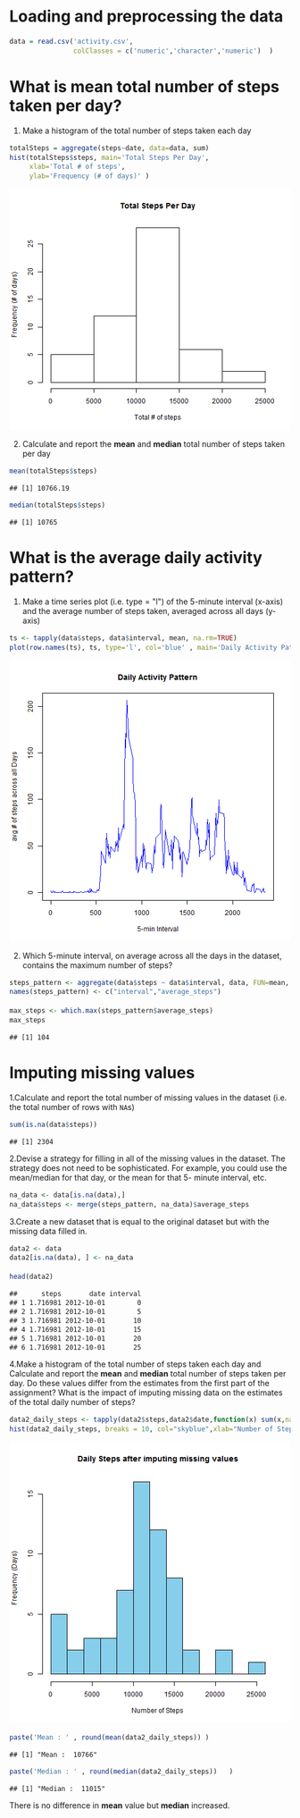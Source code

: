 Loading and preprocessing the data
==================================


```r
data = read.csv('activity.csv', 
                colClasses = c('numeric','character','numeric')  )
```



What is mean total number of steps taken per day?
========================================================

1. Make a histogram of the total number of steps taken each day



```r
totalSteps = aggregate(steps~date, data=data, sum)
hist(totalSteps$steps, main='Total Steps Per Day',
     xlab='Total # of steps',
     ylab='Frequency (# of days)' )
```

![plot of chunk unnamed-chunk-2](figure/unnamed-chunk-2-1.png) 

2. Calculate and report the **mean** and **median** total number of steps taken per day



```r
mean(totalSteps$steps)
```

```
## [1] 10766.19
```

```r
median(totalSteps$steps)
```

```
## [1] 10765
```

What is the average daily activity pattern?
=============================================

1. Make a time series plot (i.e. type = "l") of the 5-minute interval (x-axis) and the average number of steps taken, averaged across all days (y-axis)


```r
ts <- tapply(data$steps, data$interval, mean, na.rm=TRUE)
plot(row.names(ts), ts, type='l', col='blue' , main='Daily Activity Pattern' ,ylab='avg # of steps across all Days', xlab='5-min Interval')
```

![plot of chunk unnamed-chunk-4](figure/unnamed-chunk-4-1.png) 

2. Which 5-minute interval, on average across all the days in the dataset, contains the maximum number of steps?


```r
steps_pattern <- aggregate(data$steps ~ data$interval, data, FUN=mean, na.rm=T)
names(steps_pattern) <- c("interval","average_steps")

max_steps <- which.max(steps_pattern$average_steps)
max_steps
```

```
## [1] 104
```

Imputing missing values
========================

1.Calculate and report the total number of missing values in the dataset (i.e. the total number of rows with `NA`s)


```r
sum(is.na(data$steps))
```

```
## [1] 2304
```

2.Devise a strategy for filling in all of the missing values in the dataset. The strategy does not need to be sophisticated. For example, you could use the mean/median for that day, or the mean for that 5- minute interval, etc.


```r
na_data <- data[is.na(data),]
na_data$steps <- merge(steps_pattern, na_data)$average_steps
```

3.Create a new dataset that is equal to the original dataset but with the missing data filled in.


```r
data2 <- data
data2[is.na(data), ] <- na_data

head(data2)
```

```
##      steps       date interval
## 1 1.716981 2012-10-01        0
## 2 1.716981 2012-10-01        5
## 3 1.716981 2012-10-01       10
## 4 1.716981 2012-10-01       15
## 5 1.716981 2012-10-01       20
## 6 1.716981 2012-10-01       25
```

4.Make a histogram of the total number of steps taken each day and Calculate and report the **mean** and **median** total number of steps taken per day. Do these values differ from the estimates from the first part of the assignment? What is the impact of imputing missing data on the estimates of the total daily number of steps?


```r
data2_daily_steps <- tapply(data2$steps,data2$date,function(x) sum(x,na.rm=TRUE))
hist(data2_daily_steps, breaks = 10, col="skyblue",xlab="Number of Steps", ylab= "Frequency (Days)" , main="Daily Steps after imputing missing values")
```

![plot of chunk unnamed-chunk-9](figure/unnamed-chunk-9-1.png) 


```r
paste('Mean : ' , round(mean(data2_daily_steps)) ) 
```

```
## [1] "Mean :  10766"
```

```r
paste('Median : ' , round(median(data2_daily_steps))   )
```

```
## [1] "Median :  11015"
```

There is no difference in **mean** value but **median**  increased.
